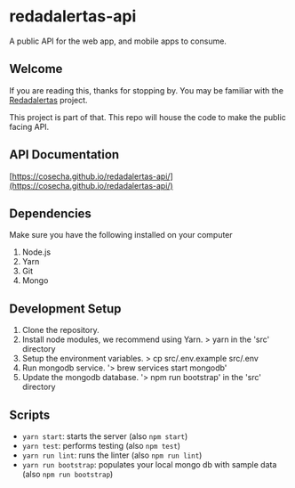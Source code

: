 # redadalertas-api
A public API for the web app, and mobile apps to consume.

## Welcome

If you are reading this, thanks for stopping by. You may be familiar with the [Redadalertas](http://github.com/cosecha/redadalertas) project.

This project is part of that. This repo will house the code to make the public facing API.

## API Documentation

[https://cosecha.github.io/redadalertas-api/](https://cosecha.github.io/redadalertas-api/)

## Dependencies

Make sure you have the following installed on your computer

1. Node.js
1. Yarn
1. Git
1. Mongo

## Development Setup

1. Clone the repository.
1. Install node modules, we recommend using Yarn. > yarn in the 'src' directory
1. Setup the environment variables. > cp src/.env.example src/.env
1. Run mongodb service. '> brew services start mongodb'
1. Update the mongodb database. '> npm run bootstrap' in the 'src' directory

## Scripts

* `yarn start`: starts the server (also `npm start`)
* `yarn test`: performs testing (also `npm test`)
* `yarn run lint`: runs the linter (also `npm run lint`)
* `yarn run bootstrap`: populates your local mongo db with sample data (also `npm run bootstrap`)
